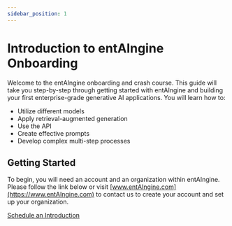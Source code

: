 ```yaml
---
sidebar_position: 1
---
```


# Introduction to entAIngine Onboarding

Welcome to the entAIngine onboarding and crash course. This guide will take you step-by-step through getting started with entAIngine and building your first enterprise-grade generative AI applications. You will learn how to:

- Utilize different models
- Apply retrieval-augmented generation
- Use the API
- Create effective prompts
- Develop complex multi-step processes

## Getting Started

To begin, you will need an account and an organization within entAIngine. Please follow the link below or visit [www.entAIngine.com](https://www.entAIngine.com) to contact us to create your account and set up your organization.

[Schedule an Introduction](https://calendly.com/the-real-marcel-mueller/ai-entaingine-intro)



